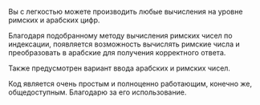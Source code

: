 Вы с легкостью можете производить любые вычисления на уровне римских и арабских цифр.

Благодаря подобранному методу вычисления римских чисел по индексации, появляется возможность вычислять римские числа и преобразовать в арабские для получения корректного ответа.

Также предусмотрен вариант ввода арабских и римских чисел.

Код является очень простым и полноценно работающим, конечно же, общедоступным. Благодарю за его использование.
